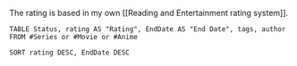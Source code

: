 The rating is based in my own [[Reading and Entertainment rating system]].
```dataview
TABLE Status, rating AS "Rating", EndDate AS "End Date", tags, author FROM #Series or #Movie or #Anime

SORT rating DESC, EndDate DESC
```

